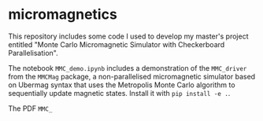 # micromagnetics
This repository includes some code I used to develop my master's project entitled "Monte Carlo Micromagnetic Simulator with Checkerboard Parallelisation".

The notebook `MMC_demo.ipynb` includes a demonstration of the `MMC_driver` from the `MMCMag` package, a non-parallelised micromagnetic simulator based on Ubermag syntax that uses the Metropolis Monte Carlo algorithm to sequentially update magnetic states. Install it with `pip install -e .`.

The PDF `MMC_`